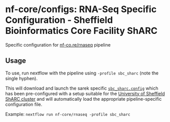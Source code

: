 # nf-core/configs: RNA-Seq Specific Configuration - Sheffield Bioinformatics Core Facility ShARC

Specific configuration for [nf-co.re/rnaseq](https://nf-co.re/rnaseq) pipeline

## Usage

To use, run nextflow with the pipeline using `-profile sbc_sharc` (note the single hyphen).

This will download and launch the sarek specific [`sbc_sharc.config`](../../../conf/pipeline/rnaseq/sbc_sharc.config) which has been pre-configured with a setup suitable for the [University of Sheffield ShARC cluster](https://docs.hpc.shef.ac.uk/en/latest/index.html) and will automatically load the appropriate pipeline-specific configuration file.

Example: `nextflow run nf-core/rnaseq -profile sbc_sharc`
